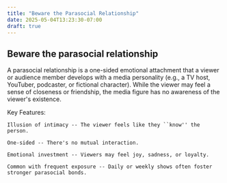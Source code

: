 ```yaml
---
title: "Beware the Parasocial Relationship"
date: 2025-05-04T13:23:30-07:00
draft: true
---
```


## Beware the parasocial relationship

A parasocial relationship is a one-sided emotional attachment that a
viewer or audience member develops with a media personality (e.g., a
TV host, YouTuber, podcaster, or fictional character). While the
viewer may feel a sense of closeness or friendship, the media figure
has no awareness of the viewer's existence.

Key Features:

    Illusion of intimacy -- The viewer feels like they ``know'' the
    person.

    One-sided -- There's no mutual interaction.

    Emotional investment -- Viewers may feel joy, sadness, or loyalty.

    Common with frequent exposure -- Daily or weekly shows often foster
    stronger parasocial bonds.


